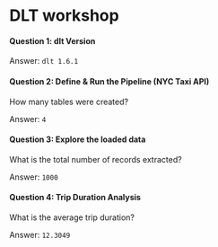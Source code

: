 # DLT workshop

#### Question 1: dlt Version
Answer: `dlt 1.6.1`

#### Question 2: Define & Run the Pipeline (NYC Taxi API)
How many tables were created?

Answer: `4`

#### Question 3: Explore the loaded data
What is the total number of records extracted?

Answer: `1000`

#### Question 4: Trip Duration Analysis
What is the average trip duration?

Answer: `12.3049`
